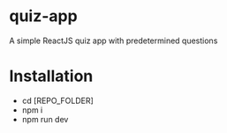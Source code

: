 # quiz-app
 
A simple ReactJS quiz app with predetermined questions

# Installation
- cd [REPO_FOLDER]
- npm i
- npm run dev
